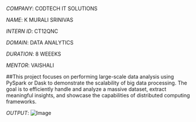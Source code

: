 *COMPANY*: CODTECH IT SOLUTIONS

*NAME*: K MURALI SRINIVAS

*INTERN ID*: CT12QNC

*DOMAIN*: DATA ANALYTICS

*DURATION*: 8 WEEEKS

*MENTOR*: VAISHALI 

##This project focuses on performing large-scale data analysis using PySpark or Dask to demonstrate the scalability of big data processing. The goal is to efficiently handle and analyze a massive dataset, extract meaningful insights, and showcase the capabilities of distributed computing frameworks.

*OUTPUT*: ![Image](https://github.com/user-attachments/assets/870a78dd-3233-4105-89ab-51a64cf37e81)
